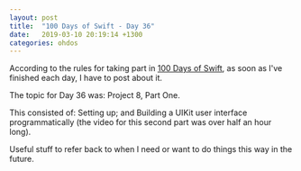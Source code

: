 ```yaml
---
layout: post
title:  "100 Days of Swift - Day 36"
date:   2019-03-10 20:19:14 +1300
categories: ohdos
---
```

According to the rules for taking part in [100 Days of Swift](https://www.hackingwithswift.com/100), as soon as I've finished each day, I have to post about it.

The topic for Day 36 was: Project 8, Part One.

This consisted of: Setting up; and Building a UIKit user interface programmatically (the video for this second part was over half an hour long).

Useful stuff to refer back to when I need or want to do things this way in the future.
